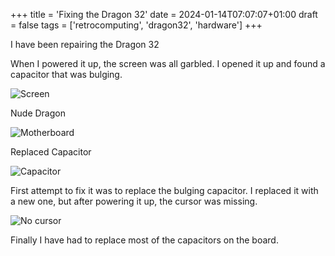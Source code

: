 +++
title = 'Fixing the Dragon 32'
date = 2024-01-14T07:07:07+01:00
draft = false
tags = ['retrocomputing', 'dragon32', 'hardware']
+++

I have been repairing the Dragon 32 

When I powered it up, the screen was all garbled. I opened it up and found a capacitor that was bulging.

![Screen](https://i.imgur.com/5HENkOF.jpg)

Nude Dragon

![Motherboard](https://i.imgur.com/ndiTZYo.jpg)

Replaced Capacitor

![Capacitor](https://i.imgur.com/ZlzRiRq.jpg)

First attempt to fix it was to replace the bulging capacitor. I replaced it with a new one, but after powering it up, the cursor was missing.

![No cursor](https://i.imgur.com/fBAFPR0.jpg)

Finally I have had to replace most of the capacitors on the board.


